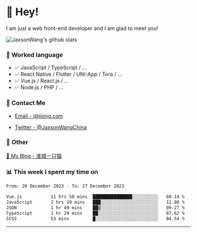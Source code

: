 # 👋 Hey!

I am just a web front-end developer and I am glad to meet you!

![JaxsonWang's github stats](https://github-readme-stats.vercel.app/api?username=JaxsonWang&&show_icons=true&&title_color=1abc9c&&icon_color=1abc9c)


### 📝 Worked language

- ✅ JavaScript / TypeScript / ...
- ✅ React Native / Flutter / UNI-App / Tora / ...
- ✅ Vue.js / React.js / ...
- ✅ Node.js / PHP / ...

### 📮 Contact Me

- [Email - i@iiong.com](mailto:i@iiong.com)

- [Twitter - @JaxsonWangChina](https://twitter.com/JaxsonWangChina)

### 🤪 Other

[📌 My Blog - 淮城一只猫](https://iiong.com)

### 📊 This week I spent my time on

<!--START_SECTION:waka-->

```txt
From: 20 December 2023 - To: 27 December 2023

Vue.js           11 hrs 50 mins  ███████████████░░░░░░░░░░   60.14 %
JavaScript       2 hrs 19 mins   ███░░░░░░░░░░░░░░░░░░░░░░   11.80 %
JSON             1 hr 49 mins    ██▒░░░░░░░░░░░░░░░░░░░░░░   09.27 %
TypeScript       1 hr 29 mins    ██░░░░░░░░░░░░░░░░░░░░░░░   07.62 %
SCSS             53 mins         █░░░░░░░░░░░░░░░░░░░░░░░░   04.54 %
```

<!--END_SECTION:waka-->

---
